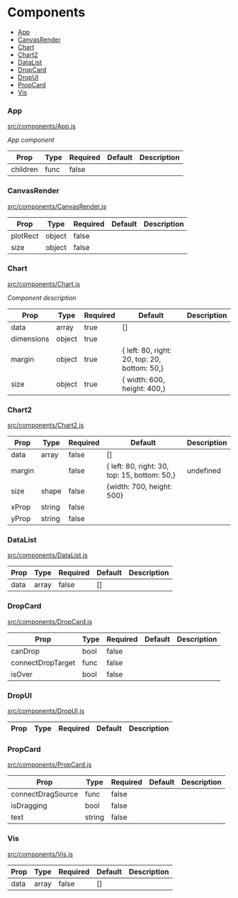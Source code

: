 # Components 

- [App](#App)
- [CanvasRender](#CanvasRender)
- [Chart](#Chart)
- [Chart2](#Chart2)
- [DataList](#DataList)
- [DropCard](#DropCard)
- [DropUI](#DropUI)
- [PropCard](#PropCard)
- [Vis](#Vis)

### App
[src/components/App.js](../src/components/App.js)

*App component*

Prop | Type | Required | Default | Description
---- | ---- | -------- | ------- | -----------
children | func | false |  | 


### CanvasRender
[src/components/CanvasRender.js](../src/components/CanvasRender.js)



Prop | Type | Required | Default | Description
---- | ---- | -------- | ------- | -----------
plotRect | object | false |  | 
size | object | false |  | 


### Chart
[src/components/Chart.js](../src/components/Chart.js)

*Component description*

Prop | Type | Required | Default | Description
---- | ---- | -------- | ------- | -----------
data | array | true | [] | 
dimensions | object | true |  | 
margin | object | true | {  left: 80, right: 20,  top: 20, bottom: 50,} | 
size | object | true | {  width: 600,  height: 400,} | 


### Chart2
[src/components/Chart2.js](../src/components/Chart2.js)



Prop | Type | Required | Default | Description
---- | ---- | -------- | ------- | -----------
data | array | false | [] | 
margin |  | false | {  left: 80, right: 30,  top: 15, bottom: 50,} | undefined
size | shape | false | {width: 700, height: 500} | 
xProp | string | false |  | 
yProp | string | false |  | 


### DataList
[src/components/DataList.js](../src/components/DataList.js)



Prop | Type | Required | Default | Description
---- | ---- | -------- | ------- | -----------
data | array | false | [] | 


### DropCard
[src/components/DropCard.js](../src/components/DropCard.js)



Prop | Type | Required | Default | Description
---- | ---- | -------- | ------- | -----------
canDrop | bool | false |  | 
connectDropTarget | func | false |  | 
isOver | bool | false |  | 


### DropUI
[src/components/DropUI.js](../src/components/DropUI.js)



Prop | Type | Required | Default | Description
---- | ---- | -------- | ------- | -----------


### PropCard
[src/components/PropCard.js](../src/components/PropCard.js)



Prop | Type | Required | Default | Description
---- | ---- | -------- | ------- | -----------
connectDragSource | func | false |  | 
isDragging | bool | false |  | 
text | string | false |  | 


### Vis
[src/components/Vis.js](../src/components/Vis.js)



Prop | Type | Required | Default | Description
---- | ---- | -------- | ------- | -----------
data | array | false | [] | 

